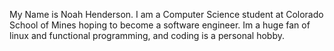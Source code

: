 My Name is Noah Henderson. I am a Computer Science student at Colorado School of Mines hoping to become a software engineer. Im a huge fan of linux and functional programming, and coding is a personal hobby.
